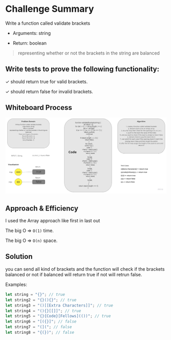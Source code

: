 # Challenge Summary

<!-- Description of the challenge -->

Write a function called validate brackets

- Arguments: string

- Return: boolean

> representing whether or not the brackets in the string are balanced

## Write tests to prove the following functionality:

✓ should return true for valid brackets.

✓ should return false for invalid brackets.

## Whiteboard Process

<!-- Embedded whiteboard image -->

![brackets](./asset/whiteboard-brackets-validation.jpg)

## Approach & Efficiency

<!-- What approach did you take? Why? What is the Big O space/time for this approach? -->

I used the Array approach like first in last out

The big O => `O(1)` time.

The big O => `O(n)` space.

## Solution

<!-- Show how to run your code, and examples of it in action -->

you can send all kind of brackets and the function will check if the brackets balanced or not if balanced will return true if not will retrun false.

Examples:

```js
let string = "{}"; // true
let string2 = "{}(){}"; // true
let string3 = "()[[Extra Characters]]"; // true
let string4 = "(){}[[]]"; // true
let string5 = "{}{Code}[Fellows](())"; // true
let string6 = "[({}]"; // false
let string7 = "(]("; // false
let string8 = "{(})"; // false
```
